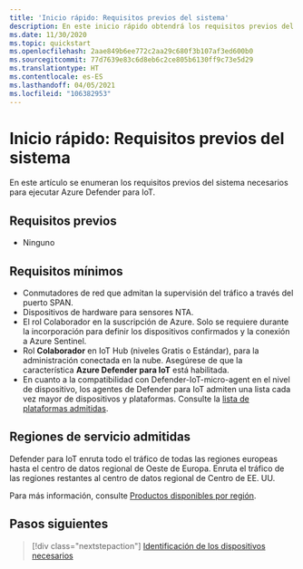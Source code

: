 ```yaml
---
title: 'Inicio rápido: Requisitos previos del sistema'
description: En este inicio rápido obtendrá los requisitos previos del sistema necesarios para ejecutar Azure defender para IoT.
ms.date: 11/30/2020
ms.topic: quickstart
ms.openlocfilehash: 2aae849b6ee772c2aa29c680f3b107af3ed600b0
ms.sourcegitcommit: 77d7639e83c6d8eb6c2ce805b6130ff9c73e5d29
ms.translationtype: HT
ms.contentlocale: es-ES
ms.lasthandoff: 04/05/2021
ms.locfileid: "106382953"
---
```

# <a name="quickstart-system-prerequisites"></a>Inicio rápido: Requisitos previos del sistema

En este artículo se enumeran los requisitos previos del sistema necesarios para ejecutar Azure Defender para IoT.

## <a name="prerequisites"></a>Requisitos previos

- Ninguno

## <a name="minimum-requirements"></a>Requisitos mínimos

- Conmutadores de red que admitan la supervisión del tráfico a través del puerto SPAN.
- Dispositivos de hardware para sensores NTA.
- El rol Colaborador en la suscripción de Azure. Solo se requiere durante la incorporación para definir los dispositivos confirmados y la conexión a Azure Sentinel.
- Rol **Colaborador** en IoT Hub (niveles Gratis o Estándar), para la administración conectada en la nube. Asegúrese de que la característica **Azure Defender para IoT** está habilitada.
- En cuanto a la compatibilidad con Defender-IoT-micro-agent en el nivel de dispositivo, los agentes de Defender para IoT admiten una lista cada vez mayor de dispositivos y plataformas. Consulte la [lista de plataformas admitidas](how-to-deploy-agent.md).

## <a name="supported-service-regions"></a>Regiones de servicio admitidas

Defender para IoT enruta todo el tráfico de todas las regiones europeas hasta el centro de datos regional de Oeste de Europa. Enruta el tráfico de las regiones restantes al centro de datos regional de Centro de EE. UU.

Para más información, consulte [Productos disponibles por región](https://azure.microsoft.com/global-infrastructure/services/?products=iot-hub).

## <a name="next-steps"></a>Pasos siguientes

> [!div class="nextstepaction"]
> [Identificación de los dispositivos necesarios](how-to-identify-required-appliances.md)
